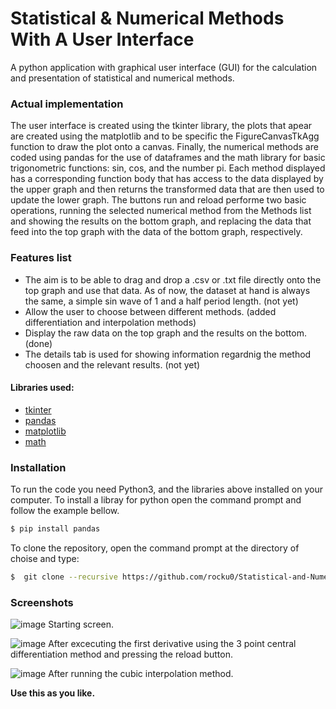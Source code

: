 # Statistical & Numerical Methods With A User Interface
A python application with graphical user interface (GUI) for the calculation and presentation of statistical and numerical methods.

### Actual implementation
The user interface is created using the tkinter library, the plots that apear are created using the matplotlib and to be specific the FigureCanvasTkAgg function to draw the plot onto a canvas.
Finally, the numerical methods are coded using pandas for the use of dataframes and the math library for basic trigonometric functions: sin, cos, and the number pi.
Each method displayed has a corresponding function body that has access to the data displayed by the upper graph and then returns the transformed data that are then used to update the lower graph.
The buttons run and reload performe two basic operations, running the selected numerical method from the Methods list and showing the results on the bottom graph, and replacing the data that feed into the top graph with the data of the bottom graph, respectively.

### Features list
- The aim is to be able to drag and drop a .csv or .txt file directly onto the top graph and use that data. As of now, the dataset at hand is always the same, a simple sin wave of 1 and a half period length. (not yet)
- Allow the user to choose between different methods. (added differentiation and interpolation methods)
- Display the raw data on the top graph and the results on the bottom. (done)
- The details tab is used for showing information regardnig the method choosen and the relevant results. (not yet)

#### Libraries used:
- [tkinter]
- [pandas]
- [matplotlib]
- [math]

### Installation
To run the code you need Python3, and the libraries above installed on your computer.
To install a libray for python open the command prompt and follow the example bellow.

```sh
$ pip install pandas
```

To clone the repository, open the command prompt at the directory of choise and type:
```sh
$  git clone --recursive https://github.com/rocku0/Statistical-and-Numerical-Methods.git
```


### Screenshots
![image](https://user-images.githubusercontent.com/71210416/114682311-a2702800-9d17-11eb-9c0c-9bbce5fbbaf4.png)
Starting screen.

![image](https://user-images.githubusercontent.com/71210416/114682498-d1869980-9d17-11eb-8ca7-421067c43fbe.png)
After excecuting the first derivative using the 3 point central differentiation method and pressing the reload button.

![image](https://user-images.githubusercontent.com/71210416/114689230-27f6d680-9d1e-11eb-9e39-de93cd8a0603.png)
After running the cubic interpolation method.

**Use this as you like.**

   [tkinter]: <https://docs.python.org/3/library/tk.html>
   [pandas]: <https://pandas.pydata.org/docs/index.html>
   [matplotlib]: <https://matplotlib.org/stable/contents.html>
   [math]: <https://docs.python.org/3/library/math.html>
